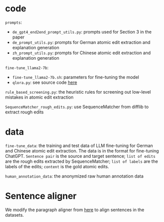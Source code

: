 # code
`prompts`:
- `de_gpt4_end2end_prompt_utils.py`: prompts used for Section 3 in the paper
- `de_prompt_utils.py`: prompts for German atomic edit extraction and explanation generation
- `zh_prompt_utils.py`: prompts for Chinese atomic edit extraction and explanation generation

`fine-tune_llama2-7b`:
- `fine-tune_llama2-7b.sh`: parameters for fine-tuning the model
- `qlora.py`: see source code [here](https://github.com/artidoro/qlora/blob/main/qlora.py)

`rule_based_screening.py`: the heuristic rules for screening out low-level mistakes in atomic edit extraction

`SequenceMatcher_rough_edits.py`: use SequenceMatcher from difflib to extract rough edits

# data

`fine-tune_data`: the training and test data of LLM fine-tuning for German and Chinese atomic edit extraction. The data is in the format for fine-tuning ChatGPT. `Sentence pair` is the source and target sentence; `list of edits` are the rough edits extracted by SequenceMatcher; `list of labels` are the labels of the edits; `content` is the gold atomic edits.

`human_annotation_data`: the anonymized raw human annotation data

# Sentence aligner
We modify the paragraph aligner from [here](https://github.com/katherinethai/par3/tree/main/par3_align) to align sentences in the datasets.